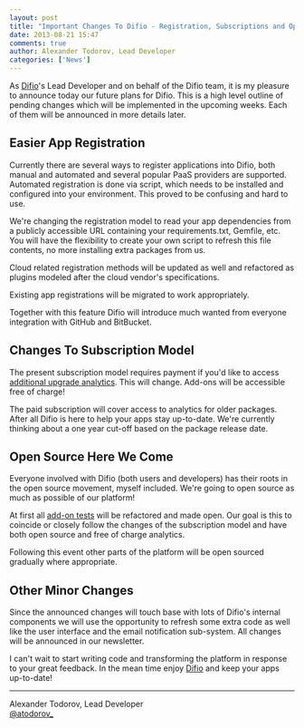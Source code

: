 ```yaml
---
layout: post
title: "Important Changes To Difio - Registration, Subscriptions and Open Source"
date: 2013-08-21 15:47
comments: true
author: Alexander Todorov, Lead Developer
categories: ['News']
---
```



As [Difio](http://www.dif.io)'s Lead Developer and on behalf of the Difio team,
it is my pleasure to announce today our future plans for Difio. This is a high
level outline of pending changes which will be implemented in the upcoming
weeks. Each of them will be announced in more details later.

Easier App Registration
------------------------

Currently there are several ways to register applications into Difio, both
manual and automated and several popular PaaS providers are supported.
Automated registration is done via script, which needs to be installed and
configured into your environment. This proved to be confusing and hard to use.

We're changing the registration model to read your app dependencies from
a publicly accessible URL containing your requirements.txt, Gemfile, etc.
You will have the flexibility to create your own script to refresh this file
contents, no more installing extra packages from us.

Cloud related registration methods will be updated as well and refactored
as plugins modeled after the cloud vendor's specifications.

Existing app registrations will be migrated to work appropriately.

Together with this feature Difio will introduce much wanted from everyone
integration with GitHub and BitBucket.

Changes To Subscription Model
------------------------------

The present subscription model requires payment if you'd like to access
[additional upgrade analytics](http://www.dif.io/add-on/). This will change.
Add-ons will be accessible free of charge! 

The paid subscription will cover
access to analytics for older packages. 
After all Difio is here to help your apps stay up-to-date. 
We're currently thinking about a
one year cut-off based on the package release date.


Open Source Here We Come
------------------------

Everyone involved with Difio (both users and developers) has their roots in
the open source movement, myself included. We're going to open source as much as
possible of our platform!

At first all [add-on tests](http://www.dif.io/add-on/) will be refactored and
made open. Our goal is this to coincide or closely follow the changes of the
subscription model and have both open source and free of charge analytics.

Following this event other parts of the platform will be open sourced gradually
where appropriate.


Other Minor Changes
-------------------

Since the announced changes will touch base with lots of Difio's internal
components we will use the opportunity to refresh some extra code as well
like the user interface and the email notification sub-system. All changes
will be announced in our newsletter.


I can't wait to start writing code and transforming the platform in response to
your great feedback. In the mean time enjoy [Difio](http://www.dif.io) and
keep your apps up-to-date!

---
Alexander Todorov, Lead Developer<br/>
[@atodorov_](http://twitter.com/atodorov_)
